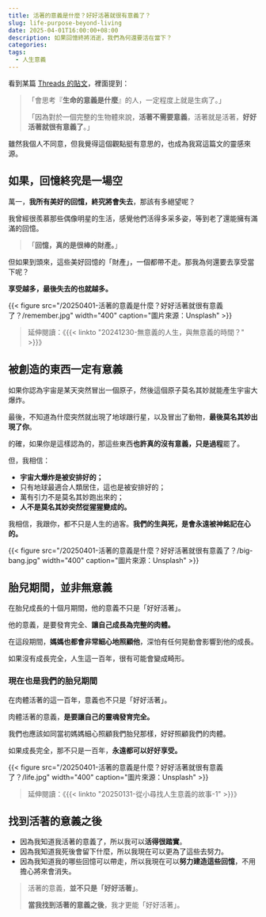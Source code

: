 ```yaml
---
title: 活著的意義是什麼？好好活著就很有意義了？
slug: life-purpose-beyond-living
date: 2025-04-01T16:00:00+08:00
description: 如果回憶終將消逝，我們為何還要活在當下？
categories:
tags:
  - 人生意義
---
```


看到某篇 [Threads 的貼文](https://www.threads.net/@bsdfcommittee/post/C79JDUFhoCf?hl=zh-tw)，裡面提到：

> 「會思考『**生命的意義是什麼**』的人，一定程度上就是生病了。」
>
> 「因為對於一個完整的生物體來說，**活著不需要意義**，活著就是活著，**好好活著就很有意義了**。」

雖然我個人不同意，但我覺得這個觀點挺有意思的，也成為我寫這篇文的靈感來源。

## 如果，回憶終究是一場空

萬一，**我所有美好的回憶，終究將會失去**，那該有多絕望呢？

我曾經很羨慕那些偶像明星的生活，感覺他們活得多采多姿，等到老了還能擁有滿滿的回憶。

> 「**回憶，真的是很棒的財產。**」

但如果到頭來，這些美好回憶的「財產」，一個都帶不走。那我為何還要去享受當下呢？

**享受越多，最後失去的也就越多。**

{{< figure src="/20250401-活著的意義是什麼？好好活著就很有意義了？/remember.jpg" width="400" caption="圖片來源：Unsplash" >}}

> 延伸閱讀：《{{< linkto "20241230-無意義的人生，與無意義的時間？" >}}》

## 被創造的東西一定有意義

如果你認為宇宙是某天突然冒出一個原子，然後這個原子莫名其妙就能產生宇宙大爆炸。

最後，不知道為什麼突然就出現了地球跟行星，以及冒出了動物，**最後莫名其妙出現了你**。

的確，如果你是這樣認為的，那這些東西**也許真的沒有意義，只是過程**罷了。

但，我相信：

- **宇宙大爆炸是被安排好的；**
- 只有地球最適合人類居住，這也是被安排好的；
- 萬有引力不是莫名其妙跑出來的；
- **人不是莫名其妙突然從猩猩變成的。**

我相信，我跟你，都不只是人生的過客。**我們的生與死，是會永遠被神銘記在心的。**

{{< figure src="/20250401-活著的意義是什麼？好好活著就很有意義了？/big-bang.jpg" width="400" caption="圖片來源：Unsplash" >}}

## 胎兒期間，並非無意義

在胎兒成長的十個月期間，他的意義不只是「好好活著」。

他的意義，是要發育完全、**讓自己成長為完整的肉體。**

在這段期間，**媽媽也都會非常細心地照顧他**，深怕有任何晃動會影響到他的成長。

如果沒有成長完全，人生這一百年，很有可能會變成畸形。

### 現在也是我們的胎兒期間

在肉體活著的這一百年，意義也不只是「好好活著」。

肉體活著的意義，**是要讓自己的靈魂發育完全。**

我們也應該如同當初媽媽細心照顧我們胎兒那樣，好好照顧我們的肉體。

如果成長完全，那不只是一百年，**永遠都可以好好享受。**

{{< figure src="/20250401-活著的意義是什麼？好好活著就很有意義了？/life.jpg" width="400" caption="圖片來源：Unsplash" >}}

> 延伸閱讀：《{{< linkto "20250131-從小尋找人生意義的故事-1" >}}》

## 找到活著的意義之後

- 因為我知道我活著的意義了，所以我可以**活得很踏實**。
- 因為我知道我死後會留下什麼，所以我現在可以更為了這些去努力。
- 因為我知道我的哪些回憶可以帶走，所以我現在可以**努力建造這些回憶**，不用擔心將來會消失。

> 活著的意義，**並不只是「好好活著」**。
>
> **當我找到活著的意義之後**，我才更能「好好活著」。
